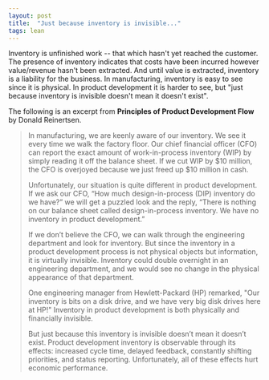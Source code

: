 ```yaml
---
layout: post
title:  "Just because inventory is invisible..."
tags: lean
---
```

Inventory is unfinished work -- that which hasn't yet reached the customer. 
The presence of inventory indicates that costs have been incurred
however value/revenue hasn't been extracted.
And until value is extracted, inventory is a liability for the business.
In manufacturing, inventory is easy to see since it is physical.
In product development it is harder to see, but
"just because inventory is invisible doesn't mean it doesn't exist".

The following is an excerpt from 
**Principles of Product Development Flow** by Donald Reinertsen.

> In manufacturing, we are keenly aware of our inventory. We see it every time we walk the factory floor. Our chief financial officer (CFO) can report the exact amount of work-in-process inventory (WIP) by simply reading it off the balance sheet. If we cut WIP by $10 million, the CFO is overjoyed because we just freed up $10 million in cash.
> 
> Unfortunately, our situation is quite different in product development. If we ask our CFO, “How much design-in-process (DIP) inventory do we have?” we will get a puzzled look and the reply, “There is nothing on our balance sheet called design-in-process inventory. We have no inventory in product development.”
> 
> If we don’t believe the CFO, we can walk through the engineering department and look for inventory. But since the inventory in a product development process is not physical objects but information, it is virtually invisible. Inventory could double overnight in an engineering department, and we would see no change in the physical appearance of that department.
> 
> One engineering manager from Hewlett-Packard (HP) remarked, "Our inventory is bits on a disk drive, and we have very big disk drives here at HP!" Inventory in product development is both physically and financially invisible.
> 
> But just because this inventory is invisible doesn’t mean it doesn’t exist. Product development inventory is observable through its effects: increased cycle time, delayed feedback, constantly shifting priorities, and status reporting. Unfortunately, all of these effects hurt economic performance.